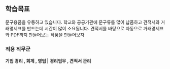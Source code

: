 ## 학습목표
<p>
문구용품을 유통하고 있습니다.
학교와 공공기관에 문구류를 많이 납품하고 견적서와 거래명세표를 만드는데 시간이 많이 소요됩니다.
견적서를 바탕으로 자동으로 거래명세표와 PDF까지 만들어보는 작품을 만들어보자
</p>

### 적용 직무군
<strong>
기업 경리 , 회계 , 영업 | 경리업무 , 견적서 관리
</strong>
